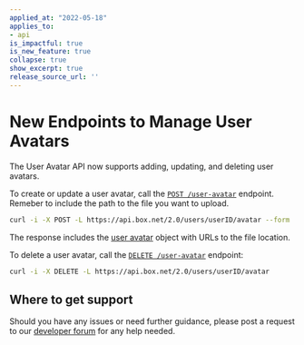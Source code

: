 ```yaml
---
applied_at: "2022-05-18"
applies_to: 
- api
is_impactful: true
is_new_feature: true
collapse: true
show_excerpt: true
release_source_url: ''
---
```


# New Endpoints to Manage User Avatars

The User Avatar API now supports adding, updating, and deleting user avatars.

To create or update a user avatar, call the [`POST /user-avatar`][2] endpoint. Remeber to include the path to the file you want to upload.

```sh
curl -i -X POST -L https://api.box.net/2.0/users/userID/avatar --form 'pic=@"path/to/file/file.jpeg"'
```
The response includes the [user avatar][4] object with URLs to the file location.

To delete a user avatar, call the [`DELETE /user-avatar`][3] endpoint:

```sh
curl -i -X DELETE -L https://api.box.net/2.0/users/userID/avatar
```

## Where to get support

Should you have any issues or need further guidance, please post a request to
our [developer forum][1] for any help needed.

[1]: https://support.box.com/hc/en-us/community/topics/360001932973-Platform-and-Developer-Forum
[2]: e://post-users-id-avatar
[3]: e://delete-users-id-avatar
[4]: r://user-avatar